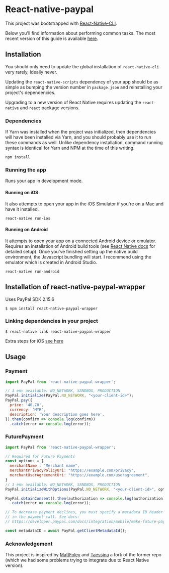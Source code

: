 # React-native-paypal

This project was bootstrapped with [React-Native-CLI](https://github.com/facebook/react-native/tree/master/react-native-cli).

Below you'll find information about performing common tasks. The most recent version of this guide is available [here](https://facebook.github.io/react-native/docs/getting-started.html).

## Installation

You should only need to update the global installation of `react-native-cli` very rarely, ideally never.

Updating the `react-native-scripts` dependency of your app should be as simple as bumping the version number in `package.json` and reinstalling your project's dependencies.

Upgrading to a new version of React Native requires updating the `react-native` and `react` package versions.

### Dependencies

If Yarn was installed when the project was initialized, then dependencies will have been installed via Yarn, and you should probably use it to run these commands as well. Unlike dependency installation, command running syntax is identical for Yarn and NPM at the time of this writing.

```
npm install
```

### Running the app

Runs your app in development mode.

#### Running on iOS

It also attempts to open your app in the iOS Simulator if you're on a Mac and have it installed.

```
react-native run-ios
```

#### Running on Android

It attempts to open your app on a connected Android device or emulator. Requires an installation of Android build tools (see [React Native docs](https://facebook.github.io/react-native/docs/getting-started.html) for detailed setup). Once you've finished setting up the native build environment, the Javascript bundling will start. I recommend using the emulator which is created in Android Studio.  

```
react-native run-android
```

## Installation of react-native-paypal-wrapper

Uses PayPal SDK 2.15.6

```
$ npm install react-native-paypal-wrapper
```

### Linking dependencies in your project

```
$ react-native link react-native-paypal-wrapper
```

Extra steps for iOS [see here](https://github.com/paypal/PayPal-ios-SDK#with-or-without-cocoapods)

## Usage

### Payment
```javascript
import PayPal from 'react-native-paypal-wrapper';

// 3 env available: NO_NETWORK, SANDBOX, PRODUCTION
PayPal.initialize(PayPal.NO_NETWORK, "<your-client-id>");
PayPal.pay({
  price: '40.70',
  currency: 'MYR',
  description: 'Your description goes here',
}).then(confirm => console.log(confirm))
  .catch(error => console.log(error));
```

### FuturePayment

```javascript
import PayPal from 'react-native-paypal-wrapper';

// Required for Future Payments
const options = {
  merchantName : "Merchant name",
  merchantPrivacyPolicyUri: "https://example.com/privacy",
  merchantUserAgreementUri: "https://example.com/useragreement",
}
// 3 env available: NO_NETWORK, SANDBOX, PRODUCTION
PayPal.initializeWithOptions(PayPal.NO_NETWORK, "<your-client-id>", options);

PayPal.obtainConsent().then(authorization => console.log(authorization))
  .catch(error => console.log(error));

// To decrease payment declines, you must specify a metadata ID header (PayPal-Client-Metadata-Id)
// in the payment call. See docs:
// https://developer.paypal.com/docs/integration/mobile/make-future-payment/#required-best-practices-for-future-payments

const metadataID = await PayPal.getClientMetadataId();

```

### Acknowledgement

This project is inspired by [MattFoley](https://github.com/MattFoley/react-native-paypal) and [Taessina](https://github.com/taessina/react-native-paypal-wrapper) a fork of the former repo (which we had some problems trying to integrate due to React Native version).
